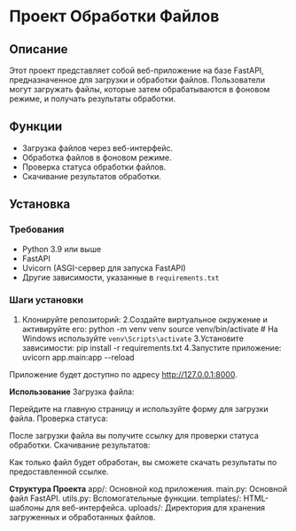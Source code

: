 # Проект Обработки Файлов

## Описание

Этот проект представляет собой веб-приложение на базе FastAPI, предназначенное для загрузки и обработки файлов. Пользователи могут загружать файлы, которые затем обрабатываются в фоновом режиме, и получать результаты обработки.

## Функции

- Загрузка файлов через веб-интерфейс.
- Обработка файлов в фоновом режиме.
- Проверка статуса обработки файлов.
- Скачивание результатов обработки.

## Установка

### Требования

- Python 3.9 или выше
- FastAPI
- Uvicorn (ASGI-сервер для запуска FastAPI)
- Другие зависимости, указанные в `requirements.txt`

### Шаги установки

1. Клонируйте репозиторий:
2.Создайте виртуальное окружение и активируйте его:
python -m venv venv
source venv/bin/activate  # На Windows используйте `venv\Scripts\activate`
3.Установите зависимости:
pip install -r requirements.txt
4.Запустите приложение:
uvicorn app.main:app --reload      

Приложение будет доступно по адресу http://127.0.0.1:8000.

**Использование**
Загрузка файла:

Перейдите на главную страницу и используйте форму для загрузки файла.
Проверка статуса:

После загрузки файла вы получите ссылку для проверки статуса обработки.
Скачивание результатов:

Как только файл будет обработан, вы сможете скачать результаты по предоставленной ссылке.

**Структура Проекта**
app/: Основной код приложения.
main.py: Основной файл FastAPI.
utils.py: Вспомогательные функции.
templates/: HTML-шаблоны для веб-интерфейса.
uploads/: Директория для хранения загруженных и обработанных файлов.
